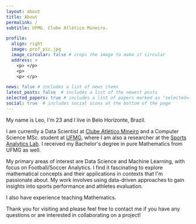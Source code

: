 ```yaml
---
layout: about
title: About
permalink: /
subtitle: UFMG. Clube Atlético Mineiro.

profile:
  align: right
  image: prof_pic.jpg
  image_circular: false # crops the image to make it circular
  address: >
    <p> </p>
    <p>
    <p> </p>

news: false # includes a list of news items
latest_posts: false  # includes a list of the newest posts
selected_papers: true # includes a list of papers marked as "selected={true}"
social: true  # includes social icons at the bottom of the page
---
```


My name is Leo, I'm 23 and I live in Belo Horizonte, Brazil. 

I am currently a Data Scientist at <a href='https://twitter.com/atletico/'>Clube Atlético Mineiro</a> and a Computer Science MSc. student at <a href='https://ufmg.br/'>UFMG</a>, where I am also a researcher at the <a href='https://salabufmg.github.io'>Sports Analytics Lab</a>. I received my Bachelor's degree in pure Mathematics from UFMG as well.

My primary areas of interest are Data Science and Machine Learning, with focus on Football/Soccer Analytics. I find it fascinating to explore mathematical concepts and their applications in contexts that I'm passionate about. My work involves using data-driven approaches to gain insights into sports performance and athletes evaluation. 

I also have experience teaching Mathematics.

Thank you for visiting and please feel free to contact me if you have any questions or are interested in collaborating on a project!